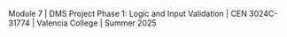 Module 7 | DMS Project Phase 1: Logic and Input Validation | CEN 3024C-31774 | Valencia College | Summer 2025
